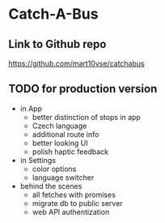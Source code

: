 # Catch-A-Bus
## Link to Github repo
https://github.com/mart10vse/catchabus
## TODO for production version
- in App
    - better distinction of stops in app
    - Czech language
    - additional route info
    - better looking UI
    - polish haptic feedback
- in Settings
    - color options
    - language switcher
- behind the scenes
    - all fetches with promises
    - migrate db to public server
    - web API authentization
